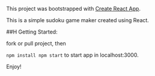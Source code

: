 This project was bootstrapped with [Create React App](https://github.com/facebook/create-react-app).

This is a simple sudoku game maker created using React.

##H Getting Started:

fork or pull project, then

`
    npm install
    npm start
`
to start app in localhost:3000.


Enjoy!

